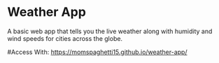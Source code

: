 # Weather App
A basic web app that tells you the live weather along with humidity and wind speeds for cities across the globe.

#Access With:
https://momspaghetti15.github.io/weather-app/
